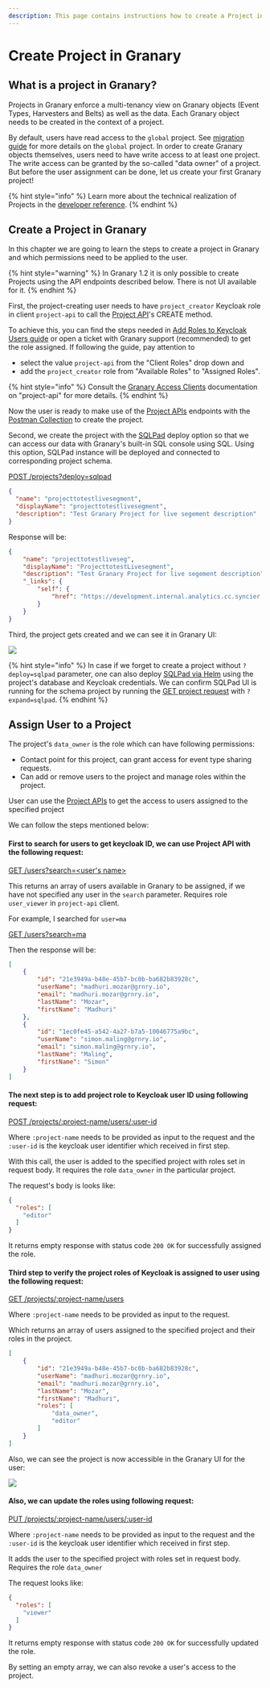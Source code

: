 ```yaml
---
description: This page contains instructions how to create a Project in Granary.
---
```


# Create Project in Granary

## What is a project in Granary?

Projects in Granary enforce a multi-tenancy view on Granary objects (Event Types, Harvesters and Belts) as well as the data. Each Granary object needs to be created in the context of a project.&#x20;

By default, users have read access to the `global` project. See [migration guide](../operator-reference/migration-guide/projects-use-case-migration-concept.md) for more details on the `global` project. In order to create Granary objects themselves, users need to have write access to at least one project. The write access can be granted by the so-called "data owner" of a project. But before the user assignment can be done, let us create your first Granary project!

{% hint style="info" %}
Learn more about the technical realization of Projects in the [developer reference](../developer-reference/projects.md).
{% endhint %}

## Create a Project in Granary

In this chapter we are going to learn the steps to create a project in Granary and which permissions need to be applied to the user.

{% hint style="warning" %}
In Granary 1.2 it is only possible to create Projects using the API endpoints described below. There is not UI available for it.
{% endhint %}

First, the project-creating user needs to have `project_creator` Keycloak role in client `project-api` to call the [Project API](../developer-reference/api-reference/project-api.md#create-project)'s CREATE method.&#x20;

To achieve this, you can find the steps needed in [Add Roles to Keycloak Users guide](../operator-reference/identity-and-access-management/adding-roles-to-keycloak-clients.md#assigning-a-role-to-a-user) or open a ticket with Granary support (recommended) to get the role assigned. If following the guide, pay attention to&#x20;

* select the value `project-api` from the "Client Roles" drop down and
* add the `project_creator` role from "Available Roles" to "Assigned Roles".

{% hint style="info" %}
Consult the [Granary Access Clients](../operator-reference/identity-and-access-management/granary-access-clients.md#project-api) documentation on "project-api" for more details.
{% endhint %}

Now the user is ready to make use of the [Project APIs](../developer-reference/api-reference/project-api.md) endpoints with the [Postman Collection](../developer-reference/api-reference/#postman-collection) to create the project.

Second, we create the project with the [SQLPad](https://getsqlpad.com/#/) deploy option so that we can access our data with Granary's built-in SQL console using SQL. Using this option, SQLPad instance will be deployed and connected to corresponding project schema.

[POST /projects?deploy=sqlpad](../developer-reference/api-reference/project-api.md#create-project)

```json
{
  "name": "projecttotestlivesegment",
  "displayName": "projecttotestlivesegment",
  "description": "Test Granary Project for live segement description"
}
```

Response will be:

```json
{
    "name": "projecttotestliveseg",
    "displayName": "ProjecttotestLivesegment",
    "description": "Test Granary Project for live segement description",
    "_links": {
        "self": {
            "href": "https://development.internal.analytics.cc.syncier.cloud/projects/projecttotestliveseg?expand=sqlpad"
        }
    }
}
```

Third, the project gets created and we can see it in Granary UI:

![](<../.gitbook/assets/Screenshot 2021-11-09 at 14.24.19.png>)

{% hint style="info" %}
In case if we forget to create a project without `?deploy=sqlpad` parameter, one can also deploy [SQLPad via Helm](../operator-reference/installation/with-helm/sqlpad.md) using the project's database and Keycloak credentials. We can confirm SQLPad UI is running for the schema project by running the [GET project request](../developer-reference/api-reference/project-api.md#get-project-details) with `?expand=sqlpad`.
{% endhint %}



## Assign User to a Project

The project's `data_owner` is the role which can have following permissions:&#x20;

* Contact point for this project, can grant access for event type sharing requests.
* Can add or remove users to the project and manage roles within the project.

User can use the [Project APIs](../developer-reference/api-reference/project-api.md) to get the access to users assigned to the specified project

We can follow the steps mentioned below:&#x20;

#### First to search for users to get keycloak ID, we can use Project API with the following request:

[GET /users?search=\<user's name>](../developer-reference/api-reference/project-api.md#get-users-to-add-them-to-project)

This returns an array of users available in Granary to be assigned, if we have not specified any user in the `search` parameter. Requires role `user_viewer` in `project-api` client.

For example, I searched for `user=ma`

[GET /users?search=ma](../developer-reference/api-reference/project-api.md#get-users-to-add-them-to-project)

Then the response will be:&#x20;

```json
[
    {
        "id": "21e3949a-b48e-45b7-bc0b-ba682b83928c",
        "userName": "madhuri.mozar@grnry.io",
        "email": "madhuri.mozar@grnry.io",
        "lastName": "Mozar",
        "firstName": "Madhuri"
    },
    {
        "id": "1ec0fe45-a542-4a27-b7a5-10046775a9bc",
        "userName": "simon.maling@grnry.io",
        "email": "simon.maling@grnry.io",
        "lastName": "Maling",
        "firstName": "Simon"
    }
]


```

#### The next step is to add project role to Keycloak user ID using following request:&#x20;

[POST /projects/:project-name/users/:user-id](../developer-reference/api-reference/project-api.md#add-user-to-project)

Where `:project-name` needs to be provided as input to the request and the `:user-id` is the keycloak user identifier which received in first step.

With this call, the user is added to the specified project with roles set in request body. It requires the role `data_owner` in the particular project.

The request's body is looks like:&#x20;

```json
{
  "roles": [
    "editor"
  ]
}
```

It returns empty response with status code `200 OK` for successfully assigned the role.&#x20;

#### Third step to verify the project roles of Keycloak is assigned to user using the following request:

[GET /projects/:project-name/users](../developer-reference/api-reference/project-api.md#get-members-of-the-project)

Where `:project-name` needs to be provided as input to the request.

Which returns an array of users assigned to the specified project and their roles in the project.&#x20;

```json
[
    {
        "id": "21e3949a-b48e-45b7-bc0b-ba682b83928c",
        "userName": "madhuri.mozar@grnry.io",
        "email": "madhuri.mozar@grnry.io",
        "lastName": "Mozar",
        "firstName": "Madhuri",
        "roles": [
            "data_owner",
            "editor"
        ]
    }
]
```

Also, we can see the project is now accessible in the Granary UI for the user:

![](<../.gitbook/assets/Screenshot 2021-11-25 at 16.12.01.png>)

#### Also, we can update the roles using following request:&#x20;

[PUT /projects/:project-name/users/:user-id](../developer-reference/api-reference/project-api.md#update-user-roles-in-the-project)

Where `:project-name` needs to be provided as input to the request and the `:user-id` is the keycloak user identifier which received in first step.

It adds the user to the specified project with roles set in request body. Requires the role `data_owner`

The request looks like:

```json
{
  "roles": [
    "viewer"
  ]
}
```

It returns empty response with status code `200 OK` for successfully updated the role.&#x20;

By setting an empty array, we can also revoke a user's access to the project.
